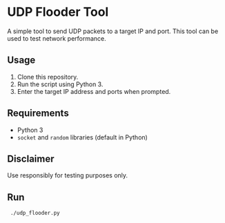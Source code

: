 # UDP Flooder Tool

A simple tool to send UDP packets to a target IP and port. This tool can be used to test network performance.

## Usage

1. Clone this repository.
2. Run the script using Python 3.
3. Enter the target IP address and ports when prompted.

## Requirements

- Python 3
- `socket` and `random` libraries (default in Python)

## Disclaimer

Use responsibly for testing purposes only.


 ## Run 
     ./udp_flooder.py    
